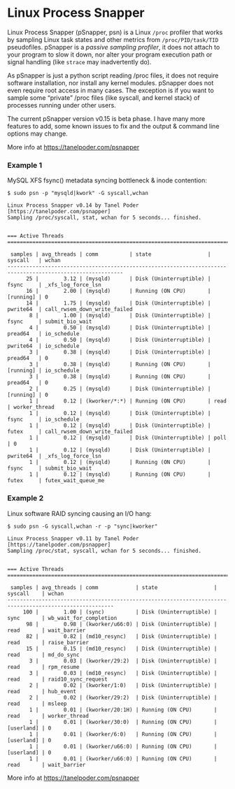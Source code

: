 # Linux Process Snapper

Linux Process Snapper (pSnapper, psn) is a Linux `/proc` profiler that works by sampling Linux task states and other metrics from `/proc/PID/task/TID` pseudofiles. pSnapper is a _passive sampling profiler_, it does not attach to your program to slow it down, nor alter your program execution path or signal handling (like `strace` may inadvertently do).

As pSnapper is just a python script reading /proc files, it does not require software installation, nor install any kernel modules. pSnapper does not even require root access in many cases. The exception is if you want to sample some “private” /proc files (like syscall, and kernel stack) of processes running under other users.

The current pSnapper version v0.15 is beta phase. I have many more features to add, some known issues to fix and the output & command line options may change.

More info at https://tanelpoder.com/psnapper

### Example 1

MySQL XFS fsync() metadata syncing bottleneck & inode contention:

```
$ sudo psn -p "mysqld|kwork" -G syscall,wchan

Linux Process Snapper v0.14 by Tanel Poder [https://tanelpoder.com/psnapper]
Sampling /proc/syscall, stat, wchan for 5 seconds... finished.


=== Active Threads ========================================================================================

 samples | avg_threads | comm          | state                  | syscall   | wchan                        
-----------------------------------------------------------------------------------------------------------
      25 |        3.12 | (mysqld)      | Disk (Uninterruptible) | fsync     | _xfs_log_force_lsn
      16 |        2.00 | (mysqld)      | Running (ON CPU)       | [running] | 0                            
      14 |        1.75 | (mysqld)      | Disk (Uninterruptible) | pwrite64  | call_rwsem_down_write_failed
       8 |        1.00 | (mysqld)      | Disk (Uninterruptible) | fsync     | submit_bio_wait              
       4 |        0.50 | (mysqld)      | Disk (Uninterruptible) | pread64   | io_schedule                  
       4 |        0.50 | (mysqld)      | Disk (Uninterruptible) | pwrite64  | io_schedule                  
       3 |        0.38 | (mysqld)      | Disk (Uninterruptible) | pread64   | 0                            
       3 |        0.38 | (mysqld)      | Running (ON CPU)       | [running] | io_schedule                  
       3 |        0.38 | (mysqld)      | Running (ON CPU)       | pread64   | 0                            
       2 |        0.25 | (mysqld)      | Disk (Uninterruptible) | [running] | 0                            
       1 |        0.12 | (kworker/*:*) | Running (ON CPU)       | read      | worker_thread                
       1 |        0.12 | (mysqld)      | Disk (Uninterruptible) | fsync     | io_schedule                  
       1 |        0.12 | (mysqld)      | Disk (Uninterruptible) | futex     | call_rwsem_down_write_failed 
       1 |        0.12 | (mysqld)      | Disk (Uninterruptible) | poll      | 0                            
       1 |        0.12 | (mysqld)      | Disk (Uninterruptible) | pwrite64  | _xfs_log_force_lsn           
       1 |        0.12 | (mysqld)      | Running (ON CPU)       | fsync     | submit_bio_wait              
       1 |        0.12 | (mysqld)      | Running (ON CPU)       | futex     | futex_wait_queue_me      
```

### Example 2

Linux software RAID syncing causing an I/O hang:

```
$ sudo psn -G syscall,wchan -r -p "sync|kworker"

Linux Process Snapper v0.11 by Tanel Poder [https://tanelpoder.com/psnapper]
Sampling /proc/stat, syscall, wchan for 5 seconds... finished.


=== Active Threads =====================================================================================

 samples | avg_threads | comm            | state                  | syscall    | wchan                  
--------------------------------------------------------------------------------------------------------
     100 |        1.00 | (sync)          | Disk (Uninterruptible) | sync       | wb_wait_for_completion
      98 |        0.98 | (kworker/u66:0) | Disk (Uninterruptible) | read       | wait_barrier           
      82 |        0.82 | (md10_resync)   | Disk (Uninterruptible) | read       | raise_barrier          
      15 |        0.15 | (md10_resync)   | Disk (Uninterruptible) | read       | md_do_sync             
       3 |        0.03 | (kworker/29:2)  | Disk (Uninterruptible) | read       | rpm_resume             
       3 |        0.03 | (md10_resync)   | Disk (Uninterruptible) | read       | raid10_sync_request    
       2 |        0.02 | (kworker/1:0)   | Disk (Uninterruptible) | read       | hub_event              
       2 |        0.02 | (kworker/29:2)  | Disk (Uninterruptible) | read       | msleep                 
       1 |        0.01 | (kworker/20:1H) | Running (ON CPU)       | read       | worker_thread          
       1 |        0.01 | (kworker/30:0)  | Running (ON CPU)       | [userland] | 0                      
       1 |        0.01 | (kworker/6:0)   | Running (ON CPU)       | [userland] | 0                      
       1 |        0.01 | (kworker/u66:0) | Running (ON CPU)       | [userland] | 0                      
       1 |        0.01 | (kworker/u66:0) | Running (ON CPU)       | read       | wait_barrier      
```

More info at https://tanelpoder.com/psnapper

